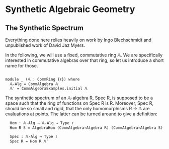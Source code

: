 Synthetic Algebraic Geometry
============================

The Synthetic Spectrum
----------------------

Everything done here relies heavily on work by Ingo Blechschmidt and unpublished work of David Jaz Myers.


<!--
```
{-# OPTIONS --cubical --no-import-sorts --safe #-}
module Cubical.AlgebraicGeometry.Spec where

open import Cubical.Foundations.Prelude

open import Cubical.Algebra.CommRing
open import Cubical.Algebra.CommAlgebra
open import Cubical.Algebra.CommAlgebra.Examples
open import Cubical.Algebra.Algebra

private
  variable
    ℓ : Level

```
-->

In the following, we will use a fixed, commutative ring 𝔸.
We are specifically interested in commutative algebras over that ring, so let us introduce a short name for those.

```

module _ (𝔸 : CommRing {ℓ}) where
  𝔸-Alg = CommAlgebra 𝔸
  𝔸′ = CommAlgebraExamples.initial 𝔸
```

The synthetic spectrum of an 𝔸-algebra R, Spec R, is supposed to be a space such that
the ring of functions on Spec R is R. Moreover, Spec R, should be so small and rigid,
that the only homomorphisms R → 𝔸 are evaluations at points.
The latter can be turned around to give a definition:

```
  Hom : 𝔸-Alg → 𝔸-Alg → Type ℓ
  Hom R S = AlgebraHom (CommAlgebra→Algebra R) (CommAlgebra→Algebra S)

  Spec : 𝔸-Alg → Type ℓ
  Spec R = Hom R 𝔸′

```

